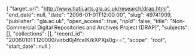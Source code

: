 {
  "target_url": "http://www.hatii.arts.gla.ac.uk/research/drap.html", 
  "end_date": null, 
  "date": "2006-01-01T12:00:00", 
  "slug": 49741909, 
  "publisher": "gla.ac.uk", 
  "open_access": true, 
  "npld": false, 
  "title": "Non-Commercial Digital Repositories and Archives Project (DRAP)", 
  "subjects": [], 
  "collections": [], 
  "record_id": "20060101T120000/virbd0j4fcelK/kXPXjs0g==", 
  "scope": "root", 
  "start_date": null
}

